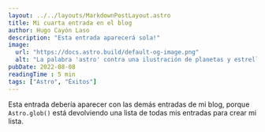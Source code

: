 ```yaml
---
layout: ../../layouts/MarkdownPostLayout.astro
title: Mi cuarta entrada en el blog
author: Hugo Cayón Laso
description: "Esta entrada aparecerá sola!"
image:
  url: "https://docs.astro.build/default-og-image.png"
  alt: "La palabra 'astro' contra una ilustración de planetas y estrellas."
pubDate: 2022-08-08
readingTime : 5 min
tags: ["Astro", "Éxitos"]
---
```


Esta entrada debería aparecer con las demás entradas de mi blog, porque `Astro.glob()` está devolviendo una lista de todas mis entradas para crear mi lista.